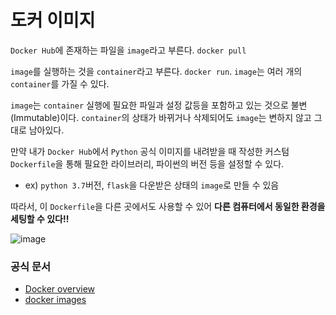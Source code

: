 # 도커 이미지
`Docker Hub`에 존재하는 파일을 `image`라고 부른다. `docker pull`

`image`를 실행하는 것을 `container`라고 부른다. `docker run`. `image`는 여러 개의 `container`를 가질 수 있다.

`image`는 `container` 실행에 필요한 파일과 설정 값등을 포함하고 있는 것으로 불변(Immutable)이다. `container`의 상태가 바뀌거나 삭제되어도 `image`는 변하지 않고 그대로 남아있다.

만약 내가 `Docker Hub`에서 `Python` 공식 이미지를 내려받을 때 작성한 커스텀 `Dockerfile`을 통해 필요한 라이브러리, 파이썬의 버전 등을 설정할 수 있다.
* ex) `python 3.7`버전, `flask`을 다운받은 상태의 `image`로 만들 수 있음

따라서, 이 `Dockerfile`을 다른 곳에서도 사용할 수 있어 **다른 컴퓨터에서 동일한 환경을 세팅할 수 있다!!**

![image](https://user-images.githubusercontent.com/60773356/130023302-3a47f7ae-47ca-4248-92b7-2913d6f1cd90.png)


### 공식 문서
* [Docker overview](https://docs.docker.com/get-started/overview/)
* [docker images](https://docs.docker.com/engine/reference/commandline/images/)














